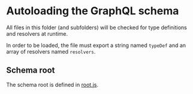 # Autoloading the GraphQL schema
All files in this folder (and subfolders) will be checked for type definitions and resolvers at runtime.

In order to be loaded, the file must export a string named `typeDef` and an array of resolvers named `resolvers`.

## Schema root 
The schema root is defined in [root.js](/src/schema/root.js).
